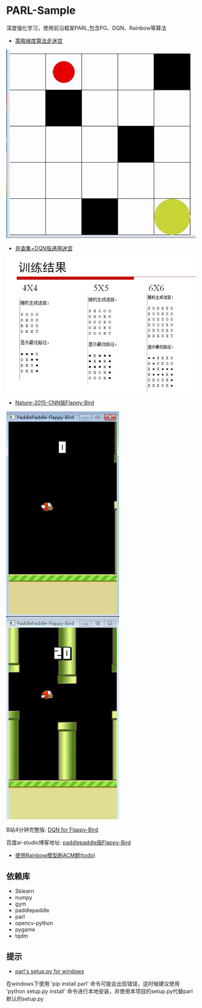 # PARL-Sample
深度强化学习，使用前沿框架PARL,包含PG、DQN、Rainbow等算法

* [策略梯度算法走迷宫](/mcpg/)

![img](/mcpg/result-output/result.gif)

* [并查集+DQN版通用迷宫](/maze_unionFind/)

![img](/maze_unionFind/log_dir/result.jpg)

* [Nature-2015-CNN版Flappy-Bird](/flappy_bird/)

![img](/flappy_bird/log_dir/birdTest01.gif)    ![img](/flappy_bird/log_dir/birdTest02.gif)

B站4分钟完整版: [DQN for Flappy-Bird](https://www.bilibili.com/video/av49282860/)

百度ai-studio博客地址: [paddlepaddle版Flappy-Bird](https://aistudio.baidu.com/aistudio/#/projectdetail/51092)

* [使用Rainbow模型刷ACM题(todo)](/eight_puzzle/)

## 依赖库

* Sklearn
* numpy
* gym
* paddlepaddle
* parl
* opencv-python
* pygame
* tqdm

## 提示
* [parl's setup.py for windows](/setup-for-windows/)

在windows下使用 'pip install parl' 命令可能会出现错误，这时候建议使用 'python setup.py install' 命令进行本地安装，并使用本项目的setup.py代替parl默认的setup.py

